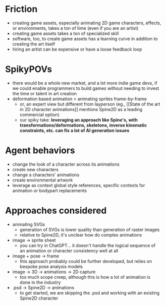 # Friction
- creating game assets, especially animating 2D game characters, effects, or environments, takes a ton of time (even if you are an artist)
- creating game assets takes a ton of specialized skill
- software, too, to create game assets has a learning curve in addition to creating the art itself
- hiring an artist can be expensive or have a loose feedback loop

# SpikyPOVs
- there would be a whole new market, and a lot more indie game devs, if we could enable programmers to build games without needing to invest the time or talent in art creation
- deformation based animation > animating sprites frame-by-frame
	- or, an expert view but different from layperson (eg., [[State of the art in 2D character animations]] mentions Spine2D as a leading commercial option)
	- our spiky take: **leveraging an approach like Spine's, with transformations/deformations, skeletons, inverse kinematic constraints, etc. can fix a lot of AI generation issues**

# Agent behaviors
- change the look of a character across its animations
- create new characters
- change a characters' animations
- create environmental artwork
- leverage as context global style references, specific contexts for animation or bodypart replacements

# Approaches considered
- animating SVGs
	- generation of SVGs is lower quality than generation of raster images
	- relative to Spine2D, it's unclear how do complex animations
- image -> sprite sheet
	- you can try in ChatGPT... it doesn't handle the logical sequence of an animation or character consistency well at all
- image + pose -> frame
	- this approach probably could be further developed, but relies on bespoke pose analysis models
- image -> 3D -> animations -> 2D capture
	- too much scope creep, although this is how a lot of animation is done in the industry
- .psd -> Spine2D -> animations
	- to get started, we are skipping the .psd and working with an existing Spine2D character

